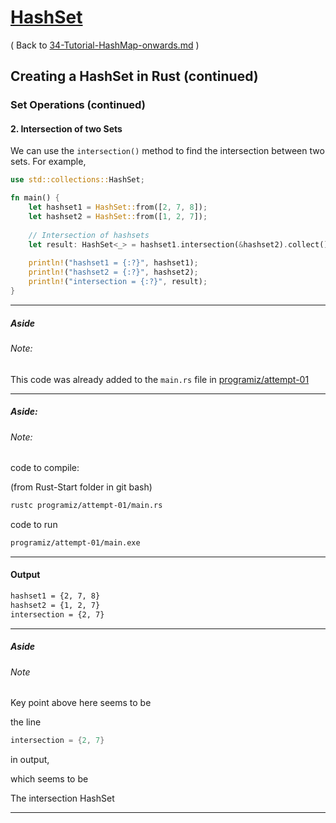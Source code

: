 # [HashSet](https://www.programiz.com/rust/hashset)

( Back to [34-Tutorial-HashMap-onwards.md](/documentation/34-Tutorial-HashSet-onwards.md) )

## Creating a HashSet in Rust (continued)

### Set Operations (continued)

#### 2. Intersection of two Sets

We can use the `intersection()` method to find the intersection between two sets. For example,

```rust
use std::collections::HashSet;

fn main() {
    let hashset1 = HashSet::from([2, 7, 8]);
    let hashset2 = HashSet::from([1, 2, 7]);
    
    // Intersection of hashsets
    let result: HashSet<_> = hashset1.intersection(&hashset2).collect();
    
    println!("hashset1 = {:?}", hashset1);
    println!("hashset2 = {:?}", hashset2);
    println!("intersection = {:?}", result);
}
```

____

##### Aside

###### Note: 

This code was already added to the `main.rs` file in [programiz/attempt-01](../programiz/attempt-01)

____

##### Aside:

###### Note:

code to compile:

(from Rust-Start folder in git bash)

```bash
rustc programiz/attempt-01/main.rs
```

code to run

```bash
programiz/attempt-01/main.exe
```

____

#### Output

```bash
hashset1 = {2, 7, 8}
hashset2 = {1, 2, 7}
intersection = {2, 7}
```

____

##### Aside

###### Note

Key point above here seems to be 

the line

```rust
intersection = {2, 7}
```

in output, 

which seems to be

The intersection HashSet

____
